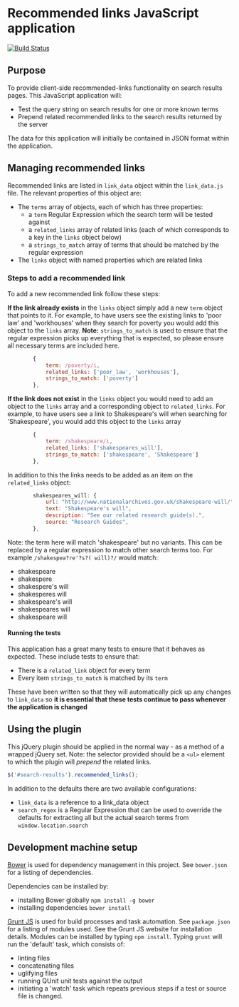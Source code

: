 # Recommended links JavaScript application

[![Build Status](https://travis-ci.org/nationalarchives/recommended-links.svg?branch=master)](https://travis-ci.org/nationalarchives/recommended-links)

## Purpose

To provide client-side recommended-links functionality on search results pages. This JavaScript application will:
 
* Test the query string on search results for one or more known terms
* Prepend related recommended links to the search results returned by the server

The data for this application will initially be contained in JSON format within the application.

## Managing recommended links

Recommended links are listed in `link_data` object within the `link_data.js` file. The relevant properties of this object are:

* The `terms` array of objects, each of which has three properties: 
  * a `term` Regular Expression which the search term will be tested against 
  * a `related_links` array of related links (each of which corresponds to a key in the `links` object below)
  * a `strings_to_match` array of terms that should be matched by the regular expression
* The `links` object with named properties which are related links

### Steps to add a recommended link

To add a new recommended link follow these steps: 

**If the link already exists** in the `links` object simply add a new `term` object that points to it. For example, to have users see the existing links to 'poor law' and 'workhouses' when they search for poverty you would add this object to the `links` array. **Note:** `strings_to_match` is used to ensure that the regular expression picks up everything that is expected, so please ensure all necessary terms are included here.

```javascript
        {
            term: /poverty/i,
            related_links: ['poor_law', 'workhouses'],
            strings_to_match: ['poverty']
        },
```

**If the link does not exist** in the `links` object you would need to add an object to the `links` array and a corresponding object to `related_links`. For example, to have users see a link to Shakespeare's will when searching for 'Shakespeare', you would add this object to the `links` array

```javascript
        {
            term: /shakespeare/i,
            related_links: ['shakespeares_will'],
            strings_to_match: ['shakespeare', 'Shakespeare']
        },
```

In addition to this the links needs to be added as an item on the `related_links` object: 

```javascript
        shakespeares_will: {
            url: "http://www.nationalarchives.gov.uk/shakespeare-will/",
            text: "Shakespeare's will",
            description: "See our related research guide(s).",
            source: "Research Guides",
        },
```

Note: the term here will match 'shakespeare' but no variants. This can be replaced by a regular expression to match other search terms too. For example `/shakespea?re'?s?( will)?/` would match: 

* shakespeare
* shakespere
* shakespere's will
* shakesperes will
* shakespeare's will
* shakespeares will
* shakespeare will

#### Running the tests

This application has a great many tests to ensure that it behaves as expected. These include tests to ensure that: 

* There is a `related_link` object for every term
* Every item `strings_to_match` is matched by its `term`

These have been written so that they will automatically pick up any changes to `link_data` so **it is essential that these tests continue to pass whenever the application is changed**

## Using the plugin

This jQuery plugin should be applied in the normal way - as a method of a wrapped jQuery set. Note: the selector provided should be a `<ul>` element to which the plugin will _prepend_ the related links.

```javascript 
$('#search-results').recommended_links();
```

In addition to the defaults there are two available configurations: 

* ```link_data``` is a reference to a link_data object
* ```search_regex``` is a Regular Expression that can be used to override the defaults for extracting all but the actual search terms from `window.location.search`

## Development machine setup

[Bower](https://bower.io) is used for dependency management in this project. See `bower.json` for a listing of dependencies.

Dependencies can be installed by: 

* installing Bower globally `npm install -g bower`
* installing dependencies `bower install`

[Grunt JS](http://gruntjs.com/) is used for build processes and task automation. See `package.json` for a listing of modules used. See the Grunt JS website for installation details. Modules can be installed by typing `npm install`. Typing `grunt` will run the 'default' task, which consists of:
 
* linting files
* concatenating files
* uglifying files
* running QUnit unit tests against the output
* initiating a 'watch' task which repeats previous steps if a test or source file is changed.
